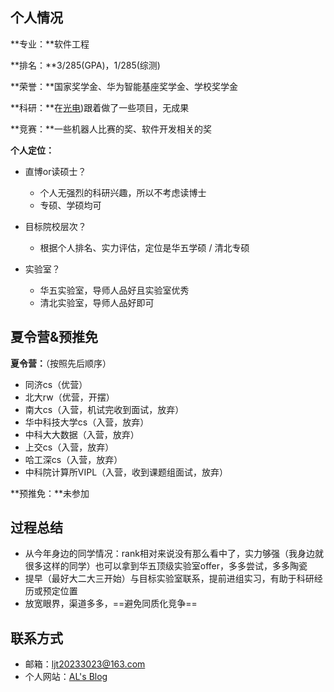 ## 个人情况

**专业：**软件工程

**排名：**3/285(GPA)，1/285(综测)

**荣誉：**国家奖学金、华为智能基座奖学金、学校奖学金

**科研：**在[光电](https://iopen.nwpu.edu.cn/index.htm))跟着做了一些项目，无成果

**竞赛：**一些机器人比赛的奖、软件开发相关的奖

**个人定位：**

- 直博or读硕士？

  - 个人无强烈的科研兴趣，所以不考虑读博士
  - 专硕、学硕均可

- 目标院校层次？

  - 根据个人排名、实力评估，定位是华五学硕 / 清北专硕

- 实验室？

  - 华五实验室，导师人品好且实验室优秀
  - 清北实验室，导师人品好即可

  

## 夏令营&预推免

**夏令营：**（按照先后顺序）

- 同济cs（优营）
- 北大rw（优营，开摆）
- 南大cs（入营，机试完收到面试，放弃）
- 华中科技大学cs（入营，放弃）
- 中科大大数据（入营，放弃）
- 上交cs（入营，放弃）
- 哈工深cs（入营，放弃）
- 中科院计算所VIPL（入营，收到课题组面试，放弃）

**预推免：**未参加



## 过程总结

- 从今年身边的同学情况：rank相对来说没有那么看中了，实力够强（我身边就很多这样的同学）也可以拿到华五顶级实验室offer，多多尝试，多多陶瓷
- 提早（最好大二大三开始）与目标实验室联系，提前进组实习，有助于科研经历或预定位置
- 放宽眼界，渠道多多，==避免同质化竞争==



## 联系方式

- 邮箱：ljt20233023@163.com
- 个人网站：[AL's Blog]((http://www.yuguang.zone/))
